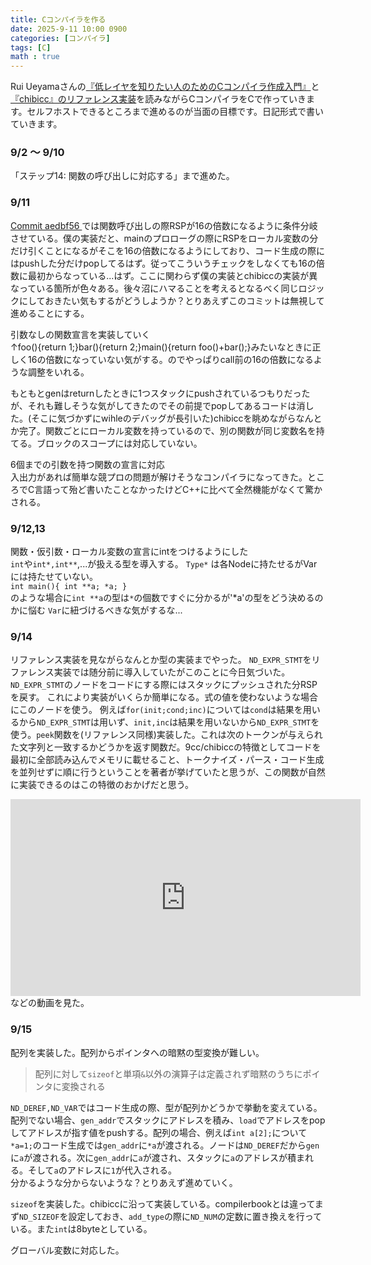 ```yaml
---
title: Cコンパイラを作る
date: 2025-9-11 10:00 0900
categories: [コンパイラ]
tags: [C]
math : true
---
```


Rui Ueyamaさんの[『低レイヤを知りたい人のためのCコンパイラ作成入門』](https://www.sigbus.info/compilerbook)と[『chibicc』のリファレンス実装](https://github.com/rui314/chibicc/tree/reference)を読みながらCコンパイラをCで作っていきます。セルフホストできるところまで進めるのが当面の目標です。日記形式で書いていきます。

### 9/2 ～ 9/10
「ステップ14: 関数の呼び出しに対応する」まで進めた。

### 9/11
[Commit aedbf56
](https://github.com/rui314/chibicc/commit/aedbf56c3af4914e3f183223ff879734683bec73#diff-629fe11334ae1d560032cdb6cc6f9a4fbb0f5b1365894b6b648d6ee4d5a654beR105-R106) では関数呼び出しの際RSPが16の倍数になるように条件分岐させている。僕の実装だと、mainのプロローグの際にRSPをローカル変数の分だけ引くことになるがそこを16の倍数になるようにしており、コード生成の際にはpushした分だけpopしてるはず。従ってこういうチェックをしなくても16の倍数に最初からなっている...はず。ここに関わらず僕の実装とchibiccの実装が異なっている箇所が色々ある。後々沼にハマることを考えるとなるべく同じロジックにしておきたい気もするがどうしようか？とりあえずこのコミットは無視して進めることにする。

引数なしの関数宣言を実装していく  
↑foo(){return 1;}bar(){return 2;}main(){return foo()+bar();}みたいなときに正しく16の倍数になっていない気がする。のでやっぱりcall前の16の倍数になるような調整をいれる。

もともとgenはreturnしたときに1つスタックにpushされているつもりだったが、それも難しそうな気がしてきたのでその前提でpopしてあるコードは消した。(そこに気づかずにwihleのデバッグが長引いた)chibiccを眺めながらなんとか完了。関数ごとにローカル変数を持っているので、別の関数が同じ変数名を持てる。ブロックのスコープには対応していない。

6個までの引数を持つ関数の宣言に対応  
入出力があれば簡単な競プロの問題が解けそうなコンパイラになってきた。ところでC言語って殆ど書いたことなかったけどC++に比べて全然機能がなくて驚かされる。

### 9/12,13
関数・仮引数・ローカル変数の宣言にintをつけるようにした  
`int`や`int*,int**`,...が扱える型を導入する。
`Type*` は各Nodeに持たせるがVarには持たせていない。  
`int main(){ int **a; *a; }`   
のような場合に`int **a`の型は`*`の個数ですぐに分かるが'*a'の型をどう決めるのかに悩む
`Var`に紐づけるべきな気がするな...

### 9/14
リファレンス実装を見ながらなんとか型の実装までやった。
`ND_EXPR_STMT`をリファレンス実装では随分前に導入していたがこのことに今日気づいた。
`ND_EXPR_STMT`のノードをコードにする際にはスタックにプッシュされた分RSPを戻す。
これにより実装がいくらか簡単になる。式の値を使わないような場合にこのノードを使う。
例えば`for(init;cond;inc)`については`cond`は結果を用いるから`ND_EXPR_STMT`は用いず、`init,inc`は結果を用いないから`ND_EXPR_STMT`を使う。`peek`関数を(リファレンス同様)実装した。これは次のトークンが与えられた文字列と一致するかどうかを返す関数だ。9cc/chibiccの特徴としてコードを最初に全部読み込んでメモリに載せること、トークナイズ・パース・コード生成を並列せずに順に行うということを著者が挙げていたと思うが、この関数が自然に実装できるのはこの特徴のおかげだと思う。

<iframe width="560" height="315" src="https://www.youtube.com/embed/MicEimqeNb4?si=1NY5dkufjdqaZYsc" title="YouTube video player" frameborder="0" allow="accelerometer; autoplay; clipboard-write; encrypted-media; gyroscope; picture-in-picture; web-share" referrerpolicy="strict-origin-when-cross-origin" allowfullscreen></iframe>
などの動画を見た。

### 9/15
配列を実装した。配列からポインタへの暗黙の型変換が難しい。  
>配列に対して`sizeof`と単項`&`以外の演算子は定義されず暗黙のうちにポインタに変換される

`ND_DEREF,ND_VAR`ではコード生成の際、型が配列かどうかで挙動を変えている。配列でない場合、`gen_addr`でスタックにアドレスを積み、`load`でアドレスをpopしてアドレスが指す値をpushする。配列の場合、例えば`int a[2];`について`*a=1;`のコード生成では`gen_addr`に`*a`が渡される。ノードは`ND_DEREF`だから`gen`に`a`が渡される。次に`gen_addr`に`a`が渡され、スタックに`a`のアドレスが積まれる。そして`a`のアドレスに`1`が代入される。  
分かるような分からないような？とりあえず進めていく。

`sizeof`を実装した。chibiccに沿って実装している。compilerbookとは違ってまず`ND_SIZEOF`を設定しておき、`add_type`の際に`ND_NUM`の定数に置き換えを行っている。また`int`は8byteとしている。

グローバル変数に対応した。